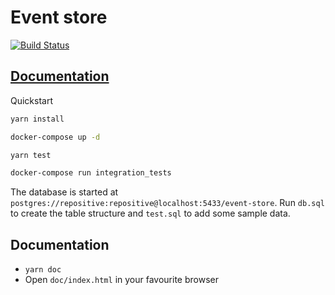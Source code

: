 # Event store

[![Build Status](https://travis-ci.org/repositive/event-store.svg?branch=master)](https://travis-ci.org/repositive/event-store)

## [Documentation](https://repositive.github.io/event-store)

Quickstart

```bash
yarn install

docker-compose up -d

yarn test

docker-compose run integration_tests
```

The database is started at `postgres://repositive:repositive@localhost:5433/event-store`. Run `db.sql` to create the table structure and `test.sql` to add some sample data.

## Documentation

* `yarn doc`
* Open `doc/index.html` in your favourite browser
